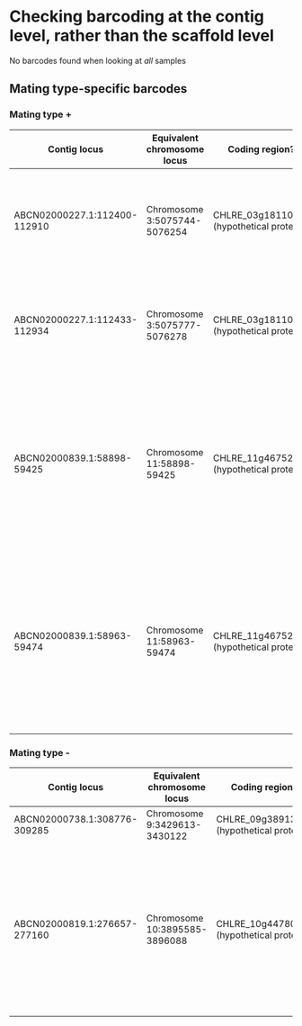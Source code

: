 # Checking barcoding at the contig level, rather than the scaffold level

No barcodes found when looking at *all* samples

## Mating type-specific barcodes

### Mating type +

|         Contig locus         |  Equivalent chromosome locus  |              Coding region?              |                                                    Notes                                                     |
|------------------------------|-------------------------------|------------------------------------------|--------------------------------------------------------------------------------------------------------------|
| ABCN02000227.1:112400-112910 | Chromosome 3:5075744-5076254  | CHLRE_03g181100v5 (hypothetical protein) | Looks okay; CC-3076 identical to reference at this locus!                                                    |
| ABCN02000227.1:112433-112934 | Chromosome 3:5075777-5076278  | CHLRE_03g181100v5 (hypothetical protein) | Looks okay; CC-3076 identical to reference at this locus!                                                    |
| ABCN02000839.1:58898-59425   | Chromosome 11:58898-59425     | CHLRE_11g467528v5 (hypothetical protein) | Looks okay; CC-3076 differs from reference by one SNP; CC-3071 by one SNP and a 3bp insertion                |
| ABCN02000839.1:58963-59474   | Chromosome 11:58963-59474     | CHLRE_11g467528v5 (hypothetical protein) | Looks okay; CC-3076 identical to reference at this locus! CC-3071 differts from reference by a 3bp insertion |

### Mating type -

|         Contig locus         |  Equivalent chromosome locus  |              Coding region?              |                                                     Notes                                                     |
|------------------------------|-------------------------------|------------------------------------------|---------------------------------------------------------------------------------------------------------------|
| ABCN02000738.1:308776-309285 | Chromosome 9:3429613-3430122  | CHLRE_09g389134v5 (hypothetical protein) | Looks okay                                                                                                    |
| ABCN02000819.1:276657-277160 | Chromosome 10:3895585-3896088 | CHLRE_10g447800v5 (hypothetical protein) | Looks okay; CC-2938 identical to reference at this locus! But, a couple of imperfect BLAST hits to other loci |
